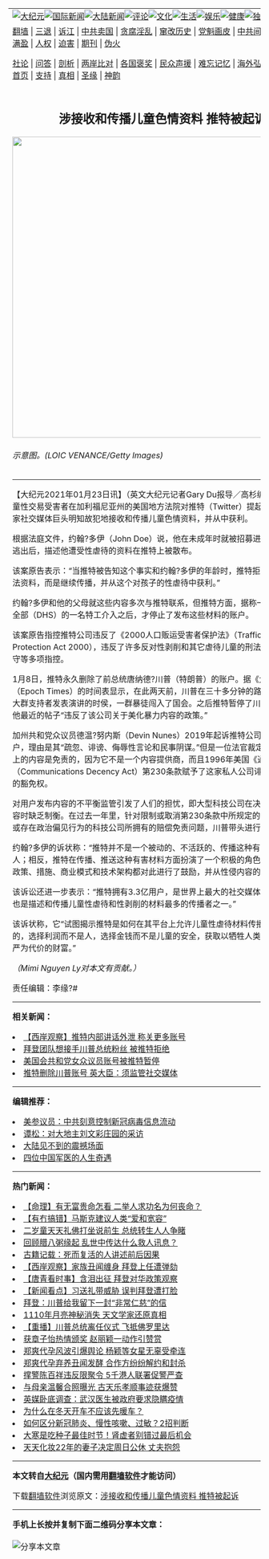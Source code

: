 <a name="1" id="1" target="_blank"></a><span id="1"></span>
<table align=center border="0"><tr><td colspan="2" VALIGN=TOP><a href="https://github.com/kviega3199/djy/blob/master/gb/nsc413.md#1"><img src="https://raw.githubusercontent.com/kviega3199/www/master/t/djy/1.jpg" title="大纪元"></a><a href="https://github.com/kviega3199/djy/blob/master/gb/n24hr.md#1"><img src="https://raw.githubusercontent.com/kviega3199/www/master/t/djy/3.jpg" title="国际新闻"></a><a href="https://github.com/kviega3199/djy/blob/master/gb/nsc413.md#1"><img src="https://raw.githubusercontent.com/kviega3199/www/master/t/djy/4.jpg" title="大陆新闻"></a><a href="https://github.com/kviega3199/djy/blob/master/gb/news392.md#1"><img src="https://raw.githubusercontent.com/kviega3199/www/master/t/djy/5.jpg" title="评论"></a><a href="https://github.com/kviega3199/djy/blob/master/gb/news2007.md#1"><img src="https://raw.githubusercontent.com/kviega3199/www/master/t/djy/6.jpg" title="文化"></a><a href="https://github.com/kviega3199/djy/blob/master/gb/news2008.md#1"><img src="https://raw.githubusercontent.com/kviega3199/www/master/t/djy/7.jpg" title="生活"></a><a href="https://github.com/kviega3199/djy/blob/master/gb/ncyule.md#1"><img src="https://raw.githubusercontent.com/kviega3199/www/master/t/djy/8.jpg" title="娱乐"></a><a href="https://github.com/kviega3199/djy/blob/master/gb/nsc1002.md#1"><img src="https://raw.githubusercontent.com/kviega3199/www/master/t/djy/9.jpg" title="健康"><a href="https://github.com/kviega3199/djy/blob/master/gb/nf6092.md#1"><img src="https://raw.githubusercontent.com/kviega3199/www/master/t/djy/10a.jpg" title="独家"></a><a href="https://github.com/kviega3199/djy/blob/master/gb/nf4514.md#1"><img src="https://raw.githubusercontent.com/kviega3199/www/master/t/djy/12a.jpg" title="头条"></a></td></tr>
<tr><td colspan="2" VALIGN=TOP><a target="_blank" href="https://github.com/kviega3199/www/blob/master/README.md?zsrh#1">翻墙</a> | <a target="_blank" href="https://github.com/kviega3199/djy/blob/master/gb/nf5657.md#1">三退</a> | <a target="_blank" href="https://github.com/kviega3199/djy/blob/master/gb/nf6124.md#1">诉江</a> | <a target="_blank" href="https://github.com/kviega3199/djy/blob/master/gb/nf1176117.md#1">中共卖国</a> | <a target="_blank" href="https://github.com/kviega3199/djy/blob/master/gb/nf5773.md#1">贪腐淫乱</a> | <a target="_blank" href="https://github.com/kviega3199/djy/blob/master/gb/nf1176115.md#1">窜改历史</a> | <a target="_blank" href="https://github.com/kviega3199/djy/blob/master/gb/nf1176107.md#1">党魁画皮</a> | <a target="_blank" href="https://github.com/kviega3199/djy/blob/master/gb/nf1320400.md#1">中共间谍</a> | <a target="_blank" href="https://github.com/kviega3199/djy/blob/master/gb/nf1176114.md#1">破坏传统</a> | <a target="_blank" href="https://github.com/kviega3199/ntdtv/blob/master/gb/prog447_1.md#1">恶贯满盈</a> | <a target="_blank" href="https://github.com/kviega3199/djy/blob/master/gb/ncid278.md#1">人权</a> | <a target="_blank" href="https://github.com/kviega3199/djy/blob/master/gb/nf1176111.md#1">迫害</a> | <a target="_blank" href="https://gitlab.com/szzdlab/mh-qikan/blob/master/README.md#1">期刊</a> | <a target="_blank" href="https://github.com/kviega3199/djy/blob/master/gb/nf5562.md#1">伪火</a></p><p><a target="_blank" href="https://github.com/kviega3199/djy/blob/master/gb/9p.md#1">社论</a> | <a target="_blank" href="https://github.com/kviega3199/djy/blob/master/gb/nf4378.md#1">问答</a> | <a target="_blank" href="https://github.com/kviega3199/djy/blob/master/gb/nf5792.md#1">剖析</a> | <a target="_blank" href="https://github.com/kviega3199/djy/blob/master/gb/nf5735.md#1">两岸比对</a> | <a target="_blank" href="https://github.com/kviega3199/djy/blob/master/gb/nf6119.md#1">各国褒奖</a> | <a target="_blank" href="https://github.com/kviega3199/djy/blob/master/gb/nf6120.md#1">民众声援</a> | <a target="_blank" href="https://github.com/kviega3199/djy/blob/master/gb/nf1188594.md#1">难忘记忆</a> | <a target="_blank" href="https://github.com/kviega3199/djy/blob/master/gb/nf3180.md#1">海外弘传</a> | <a target="_blank" href="https://github.com/kviega3199/djy/blob/master/gb/nf5410.md#1">万人上访</a> | <a target="_blank" href="https://github.com/kviega3199/www/blob/master/README.md?zsrh#1">平台首页</a> | <a target="_blank" href="https://github.com/kviega3199/djy/blob/master/gb/nf4386.md#1">支持</a> | <a target="_blank" href="https://github.com/kviega3199/djy/blob/master/gb/nf4389.md#1">真相</a> | <a target="_blank" href="https://github.com/kviega3199/djy/blob/master/gb/nf5790.md#1">圣缘</a> | <a target="_blank" href="https://github.com/kviega3199/djy/blob/master/gb/nf4786.md#1">神韵</a></td></tr>
<tr><td VALIGN=TOP width="626"><h2 align=center>涉接收和传播儿童色情资料 推特被起诉</h2>
<img width="600" src="https://i.epochtimes.com/assets/uploads/2021/01/GettyImages-1140765028-600x400.jpg" />
<h6>示意图。(LOIC VENANCE/Getty Images)
</h6>
<hr>
	<p>【大纪元2021年01月23日讯】（英文大纪元记者Gary Du报导／高杉编译）一名<ahref="https://github.com/kviega3199/djy/blob/master/gb/tag/%E5%84%BF%E7%AB%A5.md#1">儿童</a><ahref="https://github.com/kviega3199/djy/blob/master/gb/tag/%E6%80%A7%E4%BA%A4%E6%98%93.md#1">性交易</a><ahref="https://github.com/kviega3199/djy/blob/master/gb/tag/%E5%8F%97%E5%AE%B3%E8%80%85.md#1">受害者</a>在加利福尼亚州的美国地方法院对<ahref="https://github.com/kviega3199/djy/blob/master/gb/tag/%E6%8E%A8%E7%89%B9.md#1">推特</a>（Twitter）提起<ahref="https://github.com/kviega3199/djy/blob/master/gb/tag/%E8%AF%89%E8%AE%BC.md#1">诉讼</a>，声称这家社交媒体巨头明知故犯地接收和传播儿童色情资料，并从中获利。</p>
<p>根据法庭文件，约翰?多伊（John Doe）说，他在未成年时就被招募进行<ahref="https://github.com/kviega3199/djy/blob/master/gb/tag/%E6%80%A7%E4%BA%A4%E6%98%93.md#1">性交易</a>。他逃出后，描述他遭受性虐待的资料在<ahref="https://github.com/kviega3199/djy/blob/master/gb/tag/%E6%8E%A8%E7%89%B9.md#1">推特</a>上被散布。</p>
<p>该案原告表示：“当推特被告知这个事实和约翰?多伊的年龄时，推特拒绝删除这些非法资料，而是继续传播，并从这个对孩子的性虐待中获利。”</p>
<p>约翰?多伊和他的父母就这些内容多次与推特联系，但推特方面，据称一直到国土安全部（DHS）的一名特工介入之后，才停止了发布这些材料的账户。</p>
<p>该案原告指控推特公司违反了《2000人口贩运<ahref="https://github.com/kviega3199/djy/blob/master/gb/tag/%E5%8F%97%E5%AE%B3%E8%80%85.md#1">受害者</a>保护法》（Trafficking Victims Protection Act 2000），违反了许多反对性剥削和其它虐待<ahref="https://github.com/kviega3199/djy/blob/master/gb/tag/%E5%84%BF%E7%AB%A5.md#1">儿童</a>的刑法，以及玩忽职守等多项指控。</p>
<p>1月8日，推特永久删除了前总统唐纳德?川普（特朗普）的账户。据《大纪元时报》（Epoch Times）的时间表显示，在此两天前，川普在三十多分钟的路程之外正向一大群支持者发表演讲的时侯，一群暴徒闯入了国会。之后推特暂停了川普的账户，称他最近的帖子“违反了该公司关于美化暴力内容的政策。”</p>
<p>加州共和党众议员德温?努内斯（Devin Nunes）2019年起诉推特公司和几个推特账户，理由是其“疏忽、诽谤、侮辱性言论和民事阴谋。”但是一位法官裁定推特对其网站上的内容是免责的，因为它不是一个内容提供商，而且1996年美国《通信规范法案》（Communications Decency Act）第230条款赋予了这家私人公司诽谤和过失索赔的豁免权。</p>
<p>对用户发布内容的不平衡监管引发了人们的担忧，即大型科技公司在决定删除哪些内容时缺乏制衡。在过去一年里，针对限制或取消第230条款中所规定的，对进行审查或存在政治偏见行为的科技公司所拥有的赔偿免责问题，川普带头进行了热烈讨论。</p>
<p>约翰?多伊的诉状称：“推特并不是一个被动的、不活跃的、传播这种有害材料的中间人；相反，推特在传播、推送这种有害材料方面扮演了一个积极的角色。”“推特自己的政策、措施、商业模式和技术架构都对此进行了鼓励，并从性侵内容的传播中获利。”</p>
<p>该<ahref="https://github.com/kviega3199/djy/blob/master/gb/tag/%E8%AF%89%E8%AE%BC.md#1">诉讼</a>还进一步表示：“推特拥有3.3亿用户，是世界上最大的社交媒体公司之一。它也是描述和传播儿童性虐待和性剥削的材料最多的传播者之一。”</p>
<p>该诉状称，它“试图揭示推特是如何在其平台上允许儿童性虐待材料传播并从中获利的，选择利润而不是人，选择金钱而不是儿童的安全，获取以牺牲人类自由和人类尊严为代价的财富。”</p>
<p><em>（Mimi Nguyen Ly对本文有贡献。）</em></p>
<p>责任编辑：李缘?#</p>
	
<hr>


<strong>相关新闻：</strong>
<li><a href="https://github.com/kviega3199/djy/blob/master/gb/21/1/16/n12691519.md#1">【西岸观察】推特内部讲话外泄 称关更多账号</a></li>
<li><a href="https://github.com/kviega3199/djy/blob/master/gb/21/1/17/n12694009.md#1">拜登团队想接手川普总统粉丝 被推特拒绝</a></li>
<li><a href="https://github.com/kviega3199/djy/blob/master/gb/21/1/18/n12694435.md#1">美国会共和党女众议员账号被推特暂停</a></li>
<li><a href="https://github.com/kviega3199/djy/blob/master/gb/21/1/18/n12696103.md#1">推特删除川普账号 英大臣：须监管社交媒体</a></li>
<hr>


<strong>编辑推荐：</strong>
<li><a href="https://github.com/onzhi266/djy/blob/master/gb/20/2/22/n11887949.md#1">美参议员：中共刻意控制新冠病毒信息流动</a></li>
<li><a href="https://github.com/tsiac2612/djy/blob/master/gb/18/10/4/n10761251.md#1" target="_blank">谭松：对大地主刘文彩庄园的采访</a></li><li><a href="https://github.com/kviega3199/djy/blob/master/gb/13/11/27/n4020290.md?dfh#1" target="_blank">大陆见不到的震撼场面</a></li><li><a href="https://github.com/tsiac2612/djy/blob/master/gb/18/6/6/n10461502.md#1" target="_blank">四位中国军医的人生奇遇</a></li>
<hr>

<strong>热门新闻：</strong>
<li><a href="https://github.com/nbjhgz3458/djy/blob/master/gb/20/12/30/n12653733.md#1">【命理】有无富贵命怎看 二举人求功名为何丧命？</a></li>
<li><a href="https://github.com/nbjhgz3458/djy/blob/master/gb/21/1/15/n12691126.md#1">【有冇搞错】马斯克建议人类“爱和宽容”</a></li>
<li><a href="https://github.com/nbjhgz3458/djy/blob/master/gb/21/1/8/n12675378.md#1">二岁童天天礼佛打坐说前生 总统转生人人争睹</a></li>
<li><a href="https://github.com/nbjhgz3458/djy/blob/master/gb/21/1/13/n12685017.md#1">回顾腊八粥缘起 乱世中传达什么救人讯息？</a></li>
<li><a href="https://github.com/nbjhgz3458/djy/blob/master/gb/21/1/14/n12688510.md#1">古籍记载：死而复活的人讲述前后因果</a></li>
<li><a href="https://github.com/nbjhgz3458/djy/blob/master/gb/21/1/22/n12704341.md#1">【西岸观察】家族丑闻缠身 拜登上任遭弹劾</a></li>
<li><a href="https://github.com/nbjhgz3458/djy/blob/master/gb/21/1/21/n12702067.md#1">【唐青看时事】含泪出征 拜登对华政策观察</a></li>
<li><a href="https://github.com/nbjhgz3458/djy/blob/master/gb/21/1/22/n12704199.md#1">【新闻看点】习送礼带威胁 误判拜登遭打脸</a></li>
<li><a href="https://github.com/nbjhgz3458/djy/blob/master/gb/21/1/20/n12701395.md#1">拜登：川普给我留下一封“非常仁慈”的信</a></li>
<li><a href="https://github.com/nbjhgz3458/djy/blob/master/gb/21/1/20/n12699147.md#1">1110年月亮神秘消失 天文学家还原真相</a></li>
<li><a href="https://github.com/nbjhgz3458/djy/blob/master/gb/21/1/20/n12699391.md#1">【重播】川普总统离任仪式 飞抵佛罗里达</a></li>
<li><a href="https://github.com/nbjhgz3458/djy/blob/master/gb/21/1/19/n12698651.md#1">获章子怡热情颁奖 赵丽颖一动作引赞赏</a></li>
<li><a href="https://github.com/nbjhgz3458/djy/blob/master/gb/21/1/20/n12698979.md#1">郑爽代孕风波引爆舆论 杨颖等女星无辜受牵连</a></li>
<li><a href="https://github.com/nbjhgz3458/djy/blob/master/gb/21/1/19/n12698452.md#1">郑爽代孕弃养丑闻发酵 合作方纷纷解约和封杀</a></li>
<li><a href="https://github.com/nbjhgz3458/djy/blob/master/gb/21/1/21/n12703721.md#1">撑警陈百祥违反限聚令 5千港人联署促警严查</a></li>
<li><a href="https://github.com/nbjhgz3458/djy/blob/master/gb/21/1/20/n12701010.md#1">与母亲温馨合照曝光 古天乐孝顺事迹获爆赞</a></li>
<li><a href="https://github.com/nbjhgz3458/djy/blob/master/gb/21/1/20/n12699617.md#1">英媒卧底调查：武汉医生被政府要求隐瞒疫情</a></li>
<li><a href="https://github.com/nbjhgz3458/djy/blob/master/gb/21/1/21/n12702172.md#1">为什么在冬天开车不应该先暖车？</a></li>
<li><a href="https://github.com/nbjhgz3458/djy/blob/master/gb/21/1/20/n12700875.md#1">如何区分新冠肺炎、慢性咳嗽、过敏？2招判断</a></li>
<li><a href="https://github.com/nbjhgz3458/djy/blob/master/gb/21/1/16/n12691930.md#1">大寒是吃种子最佳时节！肾虚者别错过最后机会</a></li>
<li><a href="https://github.com/nbjhgz3458/djy/blob/master/gb/21/1/20/n12699879.md#1">天天化妆22年的妻子决定周日公休 丈夫抱怨</a></li>
<hr>

<strong>本文转自<a href="https://www.epochtimes.com">大纪元</a>（国内需用<a href="https://github.com/kviega3199/www/blob/master/README.md#8">翻墙软件</a>才能访问）</strong><p>下载<a href="https://github.com/kviega3199/www/blob/master/README.md#8">翻墙软件</a>浏览原文：<a href="https://www.epochtimes.com/gb/21/1/22/n12706372.htm">涉接收和传播儿童色情资料 推特被起诉</a></p><hr>

<strong>手机上长按并复制下面二维码分享本文章：</strong><br><br><img src="https://chart.apis.google.com/chart?cht=qr&chs=240x240&choe=UTF-8&chld=M|2&chl=https://github.com/kviega3199/djy/blob/master/gb/21/1/22/n12706372.md%231" title="分享本文章"></td><td VALIGN=TOP><a href="https://github.com/kviega3199/djy/blob/master/gb/16/1/21/n4622075.md?dfh#1" target="_blank"><img src="https://raw.githubusercontent.com/kviega3199/djy/master/gb/300/wei-f1.jpg" title="中共的伪火骗局"  alt="中共的伪火骗局"></a><br><a href="https://github.com/kviega3199/www/blob/master/README.md?dfh#9" target="_blank"><img src="https://raw.githubusercontent.com/kviega3199/djy/master/gb/300/yong-h.jpg" title="永恒的见证"  alt="永恒的见证"></a><br><a href="https://github.com/kviega3199/djy/blob/master/gb/13/9/29/n3974789.md?dfh#1" target="_blank"><img src="https://raw.githubusercontent.com/kviega3199/djy/master/gb/300/shang-lnz.jpg" title="善良女子被中共投男牢"  alt="善良女子被中共投男牢"></a><br><a href="https://github.com/kviega3199/djy/blob/master/gb/16/3/16/n4663449.md?dfh#1" target="_blank"><img src="https://raw.githubusercontent.com/kviega3199/djy/master/gb/300/huo-z3.jpg" title="警卫目击活摘器官"  alt="警卫目击活摘器官"></a><br><a href="https://github.com/kviega3199/djy/blob/master/gb/16/8/7/n8177641.md?dfh#1" target="_blank"><img src="https://raw.githubusercontent.com/kviega3199/djy/master/gb/300/huo-z4.jpg" title="证人描述活摘恐怖"  alt="证人描述活摘恐怖"></a><br><a href="https://github.com/kviega3199/djy/blob/master/gb/10/4/19/n2881569.md?dfh#1" target="_blank"><img src="https://raw.githubusercontent.com/kviega3199/djy/master/gb/300/huo-z1.jpg" title="揭开活摘器官黑幕"  alt="揭开活摘器官黑幕"></a><br><a href="https://github.com/kviega3199/djy/blob/master/gb/10/11/7/n3077476.md?dfh#1" target="_blank"><img src="https://raw.githubusercontent.com/kviega3199/djy/master/gb/300/ma-ks.jpg" title="马克思的成魔之路"  alt="马克思的成魔之路"></a><br><a href="https://github.com/kviega3199/djy/blob/master/gb/14/6/9/n4173977.md?dfh#1" target="_blank"><img src="https://raw.githubusercontent.com/kviega3199/djy/master/gb/300/chang-zs.jpg" title="藏字石 蕴天机"  alt="藏字石 蕴天机"></a><br><a href="https://github.com/kviega3199/djy/blob/master/gb/18/5/10/n10381511.md?dfh#1" target="_blank"><img src="https://raw.githubusercontent.com/kviega3199/djy/master/gb/300/st1.jpg" title="关注3亿人三退"  alt="关注3亿人三退"></a><br><a href="https://github.com/kviega3199/djy/blob/master/gb/18/3/21/n10237682.md?dfh#1" target="_blank"><img src="https://raw.githubusercontent.com/kviega3199/djy/master/gb/300/jie-t.jpg" title="解体中共复兴中华"  alt="解体中共复兴中华"></a><br><a href="https://github.com/kviega3199/djy/blob/master/gb/9/2/9/n2422991.md?dfh#1" target="_blank"><img src="https://raw.githubusercontent.com/kviega3199/djy/master/gb/300/gao-zs.jpg" title="中共迫害良心律师"  alt="中共迫害良心律师"></a><br><a href="https://github.com/kviega3199/djy/blob/master/gb/18/12/9/n10900044.md?dfh#1" target="_blank"><img src="https://raw.githubusercontent.com/kviega3199/djy/master/gb/300/sj1.jpg" title="303万人举报江泽民"  alt="303万人举报江泽民"></a><br><a href="https://github.com/kviega3199/djy/blob/master/gb/18/8/28/n10672014.md?dfh#1" target="_blank"><img src="https://raw.githubusercontent.com/kviega3199/djy/master/gb/300/sj2.jpg" title="这些官员为何起诉江泽民"  alt="这些官员为何起诉江泽民"></a><br><a href="https://github.com/kviega3199/djy/blob/master/gb/8/12/18/n2367165.md?dfh#1" target="_blank"><img src="https://raw.githubusercontent.com/kviega3199/djy/master/gb/300/liangan.jpg" title="海峡两岸的强烈对比"  alt="海峡两岸的强烈对比"></a><br><a href="https://github.com/kviega3199/djy/blob/master/gb/15/12/10/n4593139.md?dfh#1" target="_blank"><img src="https://raw.githubusercontent.com/kviega3199/djy/master/gb/300/jia-ndzl.jpg" title="加拿大总理的贺信"  alt="加拿大总理的贺信"></a><br><a href="https://github.com/kviega3199/djy/blob/master/gb/11/6/17/n3289382.md?dfh#1" target="_blank"><img src="https://raw.githubusercontent.com/kviega3199/djy/master/gb/300/xiao-wd.jpg" title="探寻真相兼听则明"  alt="探寻真相兼听则明"></a><br><a href="https://github.com/kviega3199/djy/blob/master/gb/18/10/27/n10812623.md?dfh#1" target="_blank"><img src="https://raw.githubusercontent.com/kviega3199/djy/master/gb/300/yindu.jpg" title="印度媒体报道东方"  alt="印度媒体报道东方"></a><br><a href="https://github.com/kviega3199/djy/blob/master/gb/18/6/9/n10469652.md?dfh#1" target="_blank"><img src="https://raw.githubusercontent.com/kviega3199/djy/master/gb/300/xie-j.jpg" title="不一样的海外校园"  alt="不一样的海外校园"></a><br><a href="https://github.com/kviega3199/djy/blob/master/gb/7/4/5/n1669415.md?dfh#1" target="_blank"><img src="https://raw.githubusercontent.com/kviega3199/djy/master/gb/300/li-up.jpg" title="从大师到徒弟的传奇"  alt="从大师到徒弟的传奇"></a><br><a href="https://github.com/kviega3199/djy/blob/master/gb/17/5/26/n9191512.md?dfh#1" target="_blank"><img src="https://raw.githubusercontent.com/kviega3199/djy/master/gb/300/zfl2.jpg" title="亿万人与东方一本奇书"  alt="亿万人与东方一本奇书"></a><br><a href="https://github.com/kviega3199/djy/blob/master/gb/13/11/27/n4020290.md?dfh#1" target="_blank"><img src="https://raw.githubusercontent.com/kviega3199/djy/master/gb/300/zhen-h.jpg" title="大陆见不到的震撼场面"  alt="大陆见不到的震撼场面"></a><br><a href="https://github.com/kviega3199/djy/blob/master/gb/15/7/17/n4482910.md?dfh#1" target="_blank"><img src="https://raw.githubusercontent.com/kviega3199/djy/master/gb/300/dalu-sk.jpg" title="人心向善 大陆当初盛况"  alt="人心向善 大陆当初盛况"></a><br><a href="https://github.com/kviega3199/djy/blob/master/gb/19/1/5/n10955468.md?dfh#1" target="_blank"><img src="https://raw.githubusercontent.com/kviega3199/djy/master/gb/300/zfl1.jpg" title="追寻真理 这书讲什么"  alt="追寻真理 这书讲什么"></a><br><a href="https://github.com/kviega3199/www/blob/master/README.md?dfh#1" target="_blank"><img src="https://raw.githubusercontent.com/kviega3199/djy/master/gb/300/fq1.jpg" title="下载免费翻墙软件"  alt="下载免费翻墙软件"></a><br></td></tr></table>
